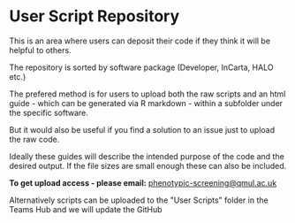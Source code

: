 # User Script Repository

This is an area where users can deposit their code if they think it will be helpful to others.

The repository is sorted by software package (Developer, InCarta, HALO etc.)

The prefered method is for users to upload both the raw scripts and an html guide - which can be generated via R markdown - within a subfolder under the specific software. 

But it would also be useful if you find a solution to an issue just to upload the raw code.

Ideally these guides will describe the intended purpose of the code and the desired output. If the file sizes are small enough these can also be included. 

**To get upload access - please email:** phenotypic-screening@qmul.ac.uk 

Alternatively scripts can be uploaded to the "User Scripts" folder in the Teams Hub and we will update the GitHub
